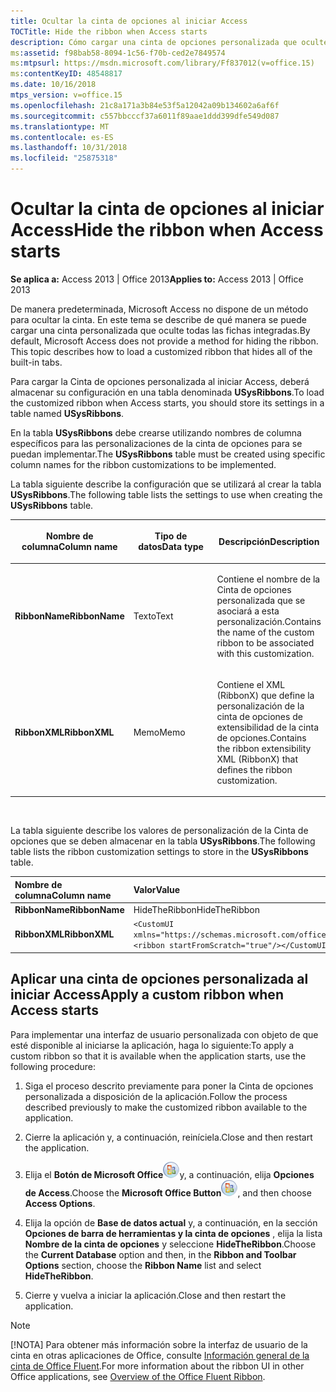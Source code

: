 ```yaml
---
title: Ocultar la cinta de opciones al iniciar Access
TOCTitle: Hide the ribbon when Access starts
description: Cómo cargar una cinta de opciones personalizada que oculte todas las fichas integradas en Access 2013.
ms:assetid: f98bab58-8094-1c56-f70b-ced2e7849574
ms:mtpsurl: https://msdn.microsoft.com/library/Ff837012(v=office.15)
ms:contentKeyID: 48548817
ms.date: 10/16/2018
mtps_version: v=office.15
ms.openlocfilehash: 21c8a171a3b84e53f5a12042a09b134602a6af6f
ms.sourcegitcommit: c557bbcccf37a6011f89aae1ddd399dfe549d087
ms.translationtype: MT
ms.contentlocale: es-ES
ms.lasthandoff: 10/31/2018
ms.locfileid: "25875318"
---
```

# <a name="hide-the-ribbon-when-access-starts"></a><span data-ttu-id="0cf70-103">Ocultar la cinta de opciones al iniciar Access</span><span class="sxs-lookup"><span data-stu-id="0cf70-103">Hide the ribbon when Access starts</span></span>

<span data-ttu-id="0cf70-104">**Se aplica a:** Access 2013 | Office 2013</span><span class="sxs-lookup"><span data-stu-id="0cf70-104">**Applies to:** Access 2013 | Office 2013</span></span>

<span data-ttu-id="0cf70-p101">De manera predeterminada, Microsoft Access no dispone de un método para ocultar la cinta. En este tema se describe de qué manera se puede cargar una cinta personalizada que oculte todas las fichas integradas.</span><span class="sxs-lookup"><span data-stu-id="0cf70-p101">By default, Microsoft Access does not provide a method for hiding the ribbon. This topic describes how to load a customized ribbon that hides all of the built-in tabs.</span></span>

<span data-ttu-id="0cf70-107">Para cargar la Cinta de opciones personalizada al iniciar Access, deberá almacenar su configuración en una tabla denominada **USysRibbons**.</span><span class="sxs-lookup"><span data-stu-id="0cf70-107">To load the customized ribbon when Access starts, you should store its settings in a table named **USysRibbons**.</span></span>

<span data-ttu-id="0cf70-108">En la tabla **USysRibbons** debe crearse utilizando nombres de columna específicos para las personalizaciones de la cinta de opciones para se puedan implementar.</span><span class="sxs-lookup"><span data-stu-id="0cf70-108">The **USysRibbons** table must be created using specific column names for the ribbon customizations to be implemented.</span></span> 

<span data-ttu-id="0cf70-109">La tabla siguiente describe la configuración que se utilizará al crear la tabla **USysRibbons**.</span><span class="sxs-lookup"><span data-stu-id="0cf70-109">The following table lists the settings to use when creating the **USysRibbons** table.</span></span>

<table>
<colgroup>
<col style="width: 33%" />
<col style="width: 33%" />
<col style="width: 33%" />
</colgroup>
<thead>
<tr class="header">
<th><p><span data-ttu-id="0cf70-110">Nombre de columna</span><span class="sxs-lookup"><span data-stu-id="0cf70-110">Column name</span></span></p></th>
<th><p><span data-ttu-id="0cf70-111">Tipo de datos</span><span class="sxs-lookup"><span data-stu-id="0cf70-111">Data type</span></span></p></th>
<th><p><span data-ttu-id="0cf70-112">Descripción</span><span class="sxs-lookup"><span data-stu-id="0cf70-112">Description</span></span></p></th>
</tr>
</thead>
<tbody>
<tr class="odd">
<td><p><span data-ttu-id="0cf70-113"><strong>RibbonName</strong></span><span class="sxs-lookup"><span data-stu-id="0cf70-113"><strong>RibbonName</strong></span></span></p></td>
<td><p><span data-ttu-id="0cf70-114">Texto</span><span class="sxs-lookup"><span data-stu-id="0cf70-114">Text</span></span></p></td>
<td><p><span data-ttu-id="0cf70-115">Contiene el nombre de la Cinta de opciones personalizada que se asociará a esta personalización.</span><span class="sxs-lookup"><span data-stu-id="0cf70-115">Contains the name of the custom ribbon to be associated with this customization.</span></span></p></td>
</tr>
<tr class="even">
<td><p><span data-ttu-id="0cf70-116"><strong>RibbonXML</strong></span><span class="sxs-lookup"><span data-stu-id="0cf70-116"><strong>RibbonXML</strong></span></span></p></td>
<td><p><span data-ttu-id="0cf70-117">Memo</span><span class="sxs-lookup"><span data-stu-id="0cf70-117">Memo</span></span></p></td>
<td><p><span data-ttu-id="0cf70-118">Contiene el XML (RibbonX) que define la personalización de la cinta de opciones de extensibilidad de la cinta de opciones.</span><span class="sxs-lookup"><span data-stu-id="0cf70-118">Contains the ribbon extensibility XML (RibbonX) that defines the ribbon customization.</span></span></p></td>
</tr>
</tbody>
</table>

<br/>

<span data-ttu-id="0cf70-119">La tabla siguiente describe los valores de personalización de la Cinta de opciones que se deben almacenar en la tabla **USysRibbons**.</span><span class="sxs-lookup"><span data-stu-id="0cf70-119">The following table lists the ribbon customization settings to store in the **USysRibbons** table.</span></span>

|<span data-ttu-id="0cf70-120">Nombre de columna</span><span class="sxs-lookup"><span data-stu-id="0cf70-120">Column name</span></span>|<span data-ttu-id="0cf70-121">Valor</span><span class="sxs-lookup"><span data-stu-id="0cf70-121">Value</span></span>|
|:----------|:----|
|<span data-ttu-id="0cf70-122">**RibbonName**</span><span class="sxs-lookup"><span data-stu-id="0cf70-122">**RibbonName**</span></span>|<span data-ttu-id="0cf70-123">HideTheRibbon</span><span class="sxs-lookup"><span data-stu-id="0cf70-123">HideTheRibbon</span></span>|
|<span data-ttu-id="0cf70-124">**RibbonXML**</span><span class="sxs-lookup"><span data-stu-id="0cf70-124">**RibbonXML**</span></span>|`<CustomUI xmlns="https://schemas.microsoft.com/office/2006/01/CustomUI"> <ribbon startFromScratch="true"/></CustomUI>`|


## <a name="apply-a-custom-ribbon-when-access-starts"></a><span data-ttu-id="0cf70-125">Aplicar una cinta de opciones personalizada al iniciar Access</span><span class="sxs-lookup"><span data-stu-id="0cf70-125">Apply a custom ribbon when Access starts</span></span>

<span data-ttu-id="0cf70-126">Para implementar una interfaz de usuario personalizada con objeto de que esté disponible al iniciarse la aplicación, haga lo siguiente:</span><span class="sxs-lookup"><span data-stu-id="0cf70-126">To apply a custom ribbon so that it is available when the application starts, use the following procedure:</span></span>

1.  <span data-ttu-id="0cf70-127">Siga el proceso descrito previamente para poner la Cinta de opciones personalizada a disposición de la aplicación.</span><span class="sxs-lookup"><span data-stu-id="0cf70-127">Follow the process described previously to make the customized ribbon available to the application.</span></span>

2.  <span data-ttu-id="0cf70-128">Cierre la aplicación y, a continuación, reiníciela.</span><span class="sxs-lookup"><span data-stu-id="0cf70-128">Close and then restart the application.</span></span>

3.  <span data-ttu-id="0cf70-129">Elija el **Botón de Microsoft Office**![O12FileMenuButton\_ZA10077102](media/access-file-menu-button.gif "O12FileMenuButton_ZA10077102")y, a continuación, elija **Opciones de Access**.</span><span class="sxs-lookup"><span data-stu-id="0cf70-129">Choose the **Microsoft Office Button**![O12FileMenuButton\_ZA10077102](media/access-file-menu-button.gif "O12FileMenuButton_ZA10077102"), and then choose **Access Options**.</span></span>

4.  <span data-ttu-id="0cf70-130">Elija la opción de **Base de datos actual** y, a continuación, en la sección **Opciones de barra de herramientas y la cinta de opciones** , elija la lista **Nombre de la cinta de opciones** y seleccione **HideTheRibbon**.</span><span class="sxs-lookup"><span data-stu-id="0cf70-130">Choose the **Current Database** option and then, in the **Ribbon and Toolbar Options** section, choose the **Ribbon Name** list and select **HideTheRibbon**.</span></span>

5.  <span data-ttu-id="0cf70-131">Cierre y vuelva a iniciar la aplicación.</span><span class="sxs-lookup"><span data-stu-id="0cf70-131">Close and then restart the application.</span></span>

> [!NOTE]
> <span data-ttu-id="0cf70-132">[!NOTA] Para obtener más información sobre la interfaz de usuario de la cinta en otras aplicaciones de Office, consulte [Información general de la cinta de Office Fluent](https://docs.microsoft.com/office/vba/Library-Reference/Concepts/overview-of-the-office-fluent-ribbon).</span><span class="sxs-lookup"><span data-stu-id="0cf70-132">For more information about the ribbon UI in other Office applications, see [Overview of the Office Fluent Ribbon](https://docs.microsoft.com/office/vba/Library-Reference/Concepts/overview-of-the-office-fluent-ribbon).</span></span>


